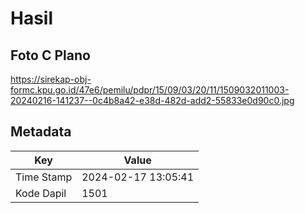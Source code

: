 # Hasil

## Foto C Plano

https://sirekap-obj-formc.kpu.go.id/47e6/pemilu/pdpr/15/09/03/20/11/1509032011003-20240216-141237--0c4b8a42-e38d-482d-add2-55833e0d90c0.jpg


## Metadata

| Key        | Value               |
| ---------- | ------------------- |
| Time Stamp | 2024-02-17 13:05:41 |
| Kode Dapil | 1501                |



